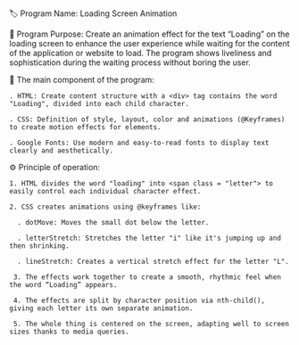 🏷️ Program Name: Loading Screen Animation

🎯 Program Purpose: Create an animation effect for the text “Loading” on the loading screen to enhance the user experience while waiting for the content of the application or website to load. The program shows liveliness and sophistication during the waiting process without boring the user.

🧩 The main component of the program:

    . HTML: Create content structure with a <div> tag contains the word "Loading", divided into each child character.

    . CSS: Definition of style, layout, color and animations (@Keyframes) to create motion effects for elements.

    . Google Fonts: Use modern and easy-to-read fonts to display text clearly and aesthetically.
    
⚙️ Principle of operation:

    1. HTML divides the word "loading" into <span class = "letter"> to easily control each individual character effect.

    2. CSS creates animations using @keyframes like:

      . dotMove: Moves the small dot below the letter.
      
      . letterStretch: Stretches the letter "i" like it's jumping up and then shrinking.

      . lineStretch: Creates a vertical stretch effect for the letter "L".

     3. The effects work together to create a smooth, rhythmic feel when the word “Loading” appears.

     4. The effects are split by character position via nth-child(), giving each letter its own separate animation.

     5. The whole thing is centered on the screen, adapting well to screen sizes thanks to media queries.
